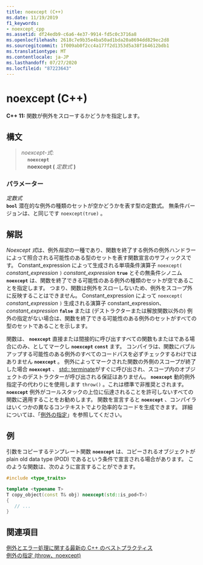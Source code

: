 ```yaml
---
title: noexcept (C++)
ms.date: 11/19/2019
f1_keywords:
- noexcept_cpp
ms.assetid: df24edb9-c6a6-4e37-9914-fd5c0c3716a8
ms.openlocfilehash: 2618c7e9b35e4ba50ad1bda20a8694dd829ec2d8
ms.sourcegitcommit: 1f009ab0f2cc4a177f2d1353d5a38f164612bdb1
ms.translationtype: MT
ms.contentlocale: ja-JP
ms.lasthandoff: 07/27/2020
ms.locfileid: "87223643"
---
```

# <a name="noexcept-c"></a>noexcept (C++)

**C++ 11:** 関数が例外をスローするかどうかを指定します。

## <a name="syntax"></a>構文

> *noexcept-式*: \
> &nbsp;&nbsp;&nbsp;&nbsp;**`noexcept`**\
> &nbsp;&nbsp;&nbsp;&nbsp;**noexcept (** *定数式* **)**

### <a name="parameters"></a>パラメーター

*定数式*<br/>
**`bool`** 潜在的な例外の種類のセットが空かどうかを表す型の定数式。 無条件バージョンは、と同じです `noexcept(true)` 。

## <a name="remarks"></a>解説

*Noexcept 式*は、例外*指定*の一種であり、関数を終了する例外の例外ハンドラーによって照合される可能性のある型のセットを表す関数宣言のサフィックスです。 Constant_expression によって生成される単項条件演算子 `noexcept(` *constant_expression* `)` *constant_expression* **`true`** とその無条件シノニム **`noexcept`** は、関数を終了できる可能性のある例外の種類のセットが空であることを指定します。 つまり、関数は例外をスローしないため、例外をスコープ外に反映することはできません。 Constant_expression によって `noexcept(` *constant_expression* `)` 生成される演算子 constant_expression、 *constant_expression* **`false`** または (デストラクターまたは解放関数以外の) 例外の指定がない場合は、関数を終了できる可能性のある例外のセットがすべての型のセットであることを示します。

関数は、 **`noexcept`** 直接または間接的に呼び出すすべての関数もまたはである場合にのみ、としてマークし **`noexcept`** **`const`** ます。 コンパイラは、関数にバブルアップする可能性のある例外のすべてのコードパスを必ずチェックするわけではありません **`noexcept`** 。 例外によってマークされた関数の外側のスコープが終了した場合 **`noexcept`** 、 [std:: terminate](../standard-library/exception-functions.md#terminate)がすぐに呼び出され、スコープ内のオブジェクトのデストラクターが呼び出される保証はありません。 **`noexcept`** 動的例外指定子の代わりにを使用します `throw()` 。これは標準で非推奨とされます。 **`noexcept`** 例外がコールスタックの上位に伝達されることを許可しないすべての関数に適用することをお勧めします。 関数を宣言すると **`noexcept`** 、コンパイラはいくつかの異なるコンテキストでより効率的なコードを生成できます。 詳細については、「[例外の指定](exception-specifications-throw-cpp.md)」を参照してください。

## <a name="example"></a>例

引数をコピーするテンプレート関数 **`noexcept`** は、コピーされるオブジェクトが plain old data type (POD) であるという条件で宣言される場合があります。 このような関数は、次のように宣言することができます。

```cpp
#include <type_traits>

template <typename T>
T copy_object(const T& obj) noexcept(std::is_pod<T>)
{
   // ...
}
```

## <a name="see-also"></a>関連項目

[例外とエラー処理に関する最新の C++ のベストプラクティス](errors-and-exception-handling-modern-cpp.md)<br/>
[例外の指定 (throw、noexcept)](exception-specifications-throw-cpp.md)
